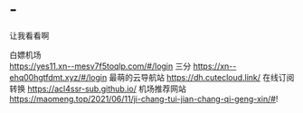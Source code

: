 # -
让我看看啊

白嫖机场<br/>
https://yes11.xn--mesv7f5toqlp.com/#/login
三分
https://xn--ehq00hgtfdmt.xyz/#/login
最萌的云导航站
https://dh.cutecloud.link/
在线订阅转换
https://acl4ssr-sub.github.io/
机场推荐网站
https://maomeng.top/2021/06/11/ji-chang-tui-jian-chang-qi-geng-xin/#!
